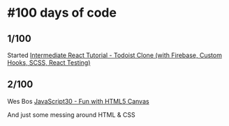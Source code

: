 # #100 days of code

## 1/100
Started [Intermediate React Tutorial - Todoist Clone (with Firebase, Custom Hooks, SCSS, React Testing)](https://www.youtube.com/watch?v=hT3j87FMR6M
)

## 2/100
Wes Bos [JavaScript30 - Fun with HTML5 Canvas](https://javascript30.com/)

And just some messing around HTML & CSS
